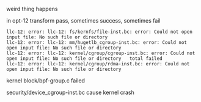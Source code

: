
weird thing happens

in opt-12 transform pass, sometimes success, sometimes fail

```
llc-12: error: llc-12: fs/kernfs/file-inst.bc: error: Could not open input file: No such file or directory
llc-12: error: llc-12: mm/hugetlb_cgroup-inst.bc: error: Could not open input file: No such file or directory
llc-12: error: llc-12: kernel/cgroup/cgroup-inst.bc: error: Could not open input file: No such file or directory   total failed
llc-12: error: llc-12: kernel/cgroup/rdma-inst.bc: error: Could not open input file: No such file or directory
```

kernel block/bpf-group.c failed

security/device_cgroup-inst.bc cause kernel crash